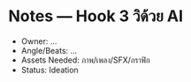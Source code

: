 # Notes — Hook 3 วิด้วย AI

- Owner: …
- Angle/Beats: …
- Assets Needed: ภาพ/เพลง/SFX/กราฟิก
- Status: Ideation
